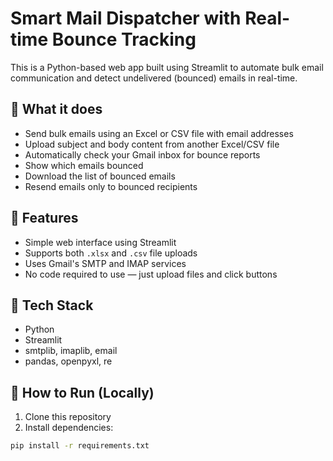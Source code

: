 # Smart Mail Dispatcher with Real-time Bounce Tracking

This is a Python-based web app built using Streamlit to automate bulk email communication and detect undelivered (bounced) emails in real-time.

## 🔹 What it does

- Send bulk emails using an Excel or CSV file with email addresses
- Upload subject and body content from another Excel/CSV file
- Automatically check your Gmail inbox for bounce reports
- Show which emails bounced
- Download the list of bounced emails
- Resend emails only to bounced recipients

## 🔹 Features

- Simple web interface using Streamlit
- Supports both `.xlsx` and `.csv` file uploads
- Uses Gmail's SMTP and IMAP services
- No code required to use — just upload files and click buttons

## 🔹 Tech Stack

- Python
- Streamlit
- smtplib, imaplib, email
- pandas, openpyxl, re

## 🔹 How to Run (Locally)

1. Clone this repository  
2. Install dependencies:

```bash
pip install -r requirements.txt
